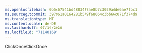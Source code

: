 ```yaml
---
ms.openlocfilehash: 0b5c67541bd4883427ae8b7c3029adde6ae7fbc1
ms.sourcegitcommit: 397961a0164281b579f68064c3bb66c071f374d9
ms.translationtype: MT
ms.contentlocale: de-DE
ms.lasthandoff: 07/14/2020
ms.locfileid: "71140169"
---
```

<span data-ttu-id="ca2a5-101">ClickOnce</span><span class="sxs-lookup"><span data-stu-id="ca2a5-101">ClickOnce</span></span>